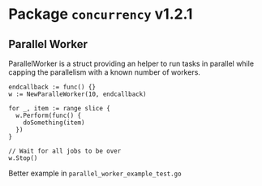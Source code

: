 # Package `concurrency` v1.2.1

## Parallel Worker

ParallelWorker is a struct providing an helper to run tasks in parallel while
capping the parallelism with a known number of workers.

```
endcallback := func() {}
w := NewParalleWorker(10, endcallback)

for _, item := range slice {
  w.Perform(func() {
    doSomething(item)
  })
}

// Wait for all jobs to be over
w.Stop()
```

Better example in `parallel_worker_example_test.go`
